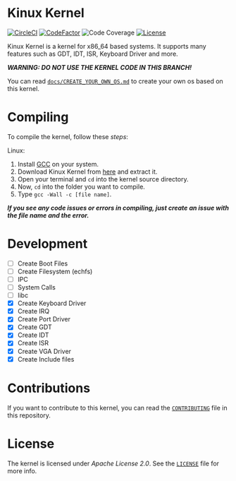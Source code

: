 # Kinux Kernel
[![CircleCI](https://circleci.com/gh/kushagra765/Kinux-Kernel.svg?style=svg)](https://circleci.com/gh/kushagra765/Kinux-Kernel)
[![CodeFactor](https://www.codefactor.io/repository/github/kushagra765/kinux-kernel/badge)](https://www.codefactor.io/repository/github/kushagra765/kinux-kernel)
![Code Coverage](https://img.shields.io/badge/coverage-100%25-brightgreen?style=flat-square)
[![License](https://img.shields.io/badge/license-Apache%202.0-blue?style=flat-square)](https://www.github.com/kushagra765/Kinux-Kernel/blob/main/LICENSE)
<br/>

Kinux Kernel is a kernel for x86_64 based systems. It supports many features such as GDT, IDT, ISR, Keyboard Driver and more.

***WARNING: DO NOT USE THE KERNEL CODE IN THIS BRANCH!***

You can read [```docs/CREATE_YOUR_OWN_OS.md```](https://github.com/kushagra765/Kinux-Kernel/blob/main/docs/CREATE_YOUR_OWN_OS.md) to create your own os based on this kernel.

# Compiling
To compile the kernel, follow these _steps_:

Linux:
1. Install [GCC](https://gnu.org/software/gcc/) on your system.
2. Download Kinux Kernel from [here](https://github.com/kushagra765/Kinux-Kernel/archive/main.zip) and extract it.
3. Open your terminal and ```cd``` into the kernel source directory.
4. Now, ```cd``` into the folder you want to compile.
5. Type ```gcc -Wall -c [file name]```.

***If you see any code issues or errors in compiling, just create an issue with the file name and the error.***

# Development
- [ ] Create Boot Files
- [ ] Create Filesystem (echfs)
- [ ] IPC
- [ ] System Calls
- [ ] libc
- [x] Create Keyboard Driver
- [x] Create IRQ
- [x] Create Port Driver
- [x] Create GDT
- [x] Create IDT
- [x] Create ISR
- [x] Create VGA Driver
- [x] Create Include files

# Contributions
If you want to contribute to this kernel, you can read the [```CONTRIBUTING```](https://github.com/kushagra765/Kinux-Kernel/blob/main/CONTRIBUTING.md) file in this repository.

# License
The kernel is licensed under _Apache License 2.0_. See the [```LICENSE```](https://github.com/kushagra765/Kinux-Kernel/blob/main/LICENSE) file for more info.
